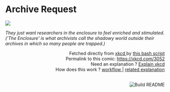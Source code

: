 # <b>Archive Request</b>

[![](https://imgs.xkcd.com/comics/archive_request.png)](https://xkcd.com/3052)

<i>They just want researchers in the enclosure to feel enriched and stimulated. (&#39;The Enclosure&#39; is what archivists call the shadowy world outside their archives in which so many people are trapped.)</i>

<div align="right">
  Fetched directly from
  <a href="https://xkcd.com">
    xkcd
  </a>
  by
  <a href="https://github.com/Vanille-N/Vanille-N/blob/master/fetch">
    this bash script
  </a>
</div>
<div align="right">
  Permalink to this comic:
  <a href="https://xkcd.com/3052">
    https://xkcd.com/3052
  </a>
</div>
<div align="right">
  Need an explanation ?
  <a href="https://www.explainxkcd.com/wiki/index.php/3052">
    Explain xkcd
  </a>
</div>
<div align="right">
  How does this work ?
  <a href="https://github.com/Vanille-N/Vanille-N/blob/master/.github/workflows/build.yml">
    workflow
  </a>
  |
  <a href="https://simonwillison.net/2020/Jul/10/self-updating-profile-readme/">
    related explanation
  </a>
</div><br>

<a href="https://github.com/Vanille-N/Vanille-N/actions"><img src="https://github.com/Vanille-N/Vanille-N/workflows/Build%20README/badge.svg" align="right" alt="Build README"></a>
